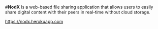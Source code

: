 #**NodX**
Is a web-based file sharing application that allows users to easily share digital content with their peers in real-time without cloud storage.

https://nodx.herokuapp.com
